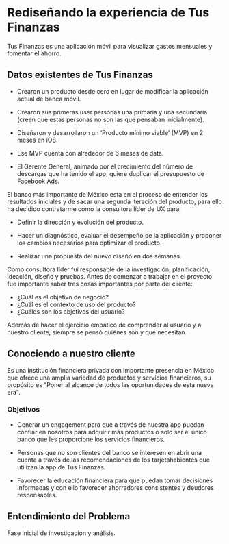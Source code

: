 # **Rediseñando la experiencia de Tus Finanzas**  

Tus Finanzas es una aplicación móvil para visualizar gastos mensuales y fomentar el ahorro. 

## **Datos existentes de Tus Finanzas** 

* Crearon un producto desde cero en lugar de modificar la aplicación actual de banca móvil.

* Crearon sus primeras user personas una primaria y una secundaria (creen que estas personas no son las que pensaban inicialmente).

* Diseñaron y desarrollaron un ‘Producto mínimo viable’ (MVP) en 2 meses en iOS.

* Ese MVP cuenta con  alrededor de 6 meses de data.
 
* El Gerente General, animado por el crecimiento del número de descargas que ha tenido el app, quiere duplicar el presupuesto de   Facebook Ads.

El banco más importante de México esta en el proceso de entender los resultados iniciales y de sacar una segunda iteración del producto, para ello ha decidido contratarme como la consultora líder de UX para:

* Definir la dirección y evolución del producto. 

* Hacer un diagnóstico, evaluar el desempeño de la aplicación y proponer los cambios necesarios para optimizar el producto.

* Realizar una propuesta del nuevo diseño en dos semanas.

Como consultora líder fuí responsable de la investigación, planificación, ideación, diseño y pruebas. Antes de comenzar a trabajar en el proyecto fue importante saber tres cosas importantes por parte del cliente:

* ¿Cuál es el objetivo de negocio?
* ¿Cuál es el contexto de uso del producto?
* ¿Cuáles son los objetivos del usuario?

Además de hacer el ejercicio empático de comprender al usuario y a nuestro cliente, siempre se pensó quiénes son y qué necesitan.

## **Conociendo a nuestro cliente**

Es una institución financiera privada con importante presencia en México que ofrece una amplia variedad de productos y servicios financieros, su propósito es "Poner al alcance de todos las oportunidades de esta nueva era".

### **Objetivos**

* Generar un engagement para que a través de nuestra app puedan confiar en nosotros para adquirir más productos o solo ser el único banco que les proporcione los servicios financieros.

* Personas que no son clientes del banco se interesen en abrir una cuenta a través de las recomendaciones de los tarjetahabientes que utilizan la app de Tus Finanzas.

* Favorecer la educación financiera para que puedan tomar decisiones informadas y con ello favorecer ahorradores consistentes y deudores responsables.

## **Entendimiento del Problema**

Fase inicial de investigación y análisis.





